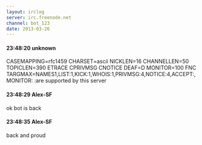 ```yaml
---
layout: irclog
server: irc.freenode.net
channel: bot_123
date: 2013-03-26
---
```


#### 23:48:20 unknown
 CASEMAPPING=rfc1459 CHARSET=ascii NICKLEN=16 CHANNELLEN=50 TOPICLEN=390 ETRACE CPRIVMSG CNOTICE DEAF=D MONITOR=100 FNC TARGMAX=NAMES1,LIST:1,KICK:1,WHOIS:1,PRIVMSG:4,NOTICE:4,ACCEPT:,MONITOR: :are supported by this server
#### 23:48:29 Alex-SF
 ok bot is back
#### 23:48:35 Alex-SF
 back and proud
